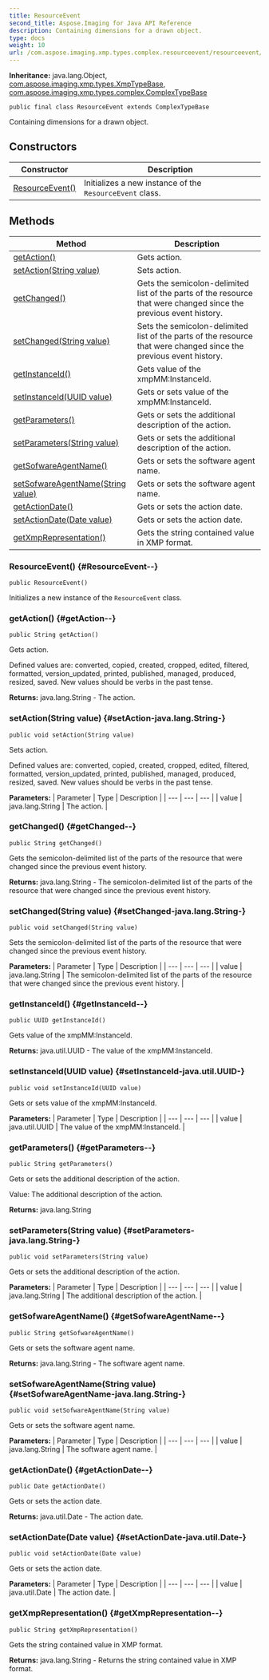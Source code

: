 ```yaml
---
title: ResourceEvent
second_title: Aspose.Imaging for Java API Reference
description: Containing dimensions for a drawn object.
type: docs
weight: 10
url: /com.aspose.imaging.xmp.types.complex.resourceevent/resourceevent/
---
```

**Inheritance:**
java.lang.Object, [com.aspose.imaging.xmp.types.XmpTypeBase](../../com.aspose.imaging.xmp.types/xmptypebase), [com.aspose.imaging.xmp.types.complex.ComplexTypeBase](../../com.aspose.imaging.xmp.types.complex/complextypebase)
```
public final class ResourceEvent extends ComplexTypeBase
```

Containing dimensions for a drawn object.
## Constructors

| Constructor | Description |
| --- | --- |
| [ResourceEvent()](#ResourceEvent--) | Initializes a new instance of the `ResourceEvent` class. |
## Methods

| Method | Description |
| --- | --- |
| [getAction()](#getAction--) | Gets action. |
| [setAction(String value)](#setAction-java.lang.String-) | Sets action. |
| [getChanged()](#getChanged--) | Gets the semicolon-delimited list of the parts of the resource that were changed since the previous event history. |
| [setChanged(String value)](#setChanged-java.lang.String-) | Sets the semicolon-delimited list of the parts of the resource that were changed since the previous event history. |
| [getInstanceId()](#getInstanceId--) | Gets value of the xmpMM:InstanceId. |
| [setInstanceId(UUID value)](#setInstanceId-java.util.UUID-) | Gets or sets value of the xmpMM:InstanceId. |
| [getParameters()](#getParameters--) | Gets or sets the additional description of the action. |
| [setParameters(String value)](#setParameters-java.lang.String-) | Gets or sets the additional description of the action. |
| [getSofwareAgentName()](#getSofwareAgentName--) | Gets or sets the software agent name. |
| [setSofwareAgentName(String value)](#setSofwareAgentName-java.lang.String-) | Gets or sets the software agent name. |
| [getActionDate()](#getActionDate--) | Gets or sets the action date. |
| [setActionDate(Date value)](#setActionDate-java.util.Date-) | Gets or sets the action date. |
| [getXmpRepresentation()](#getXmpRepresentation--) | Gets the string contained value in XMP format. |
### ResourceEvent() {#ResourceEvent--}
```
public ResourceEvent()
```


Initializes a new instance of the `ResourceEvent` class.

### getAction() {#getAction--}
```
public String getAction()
```


Gets action.

Defined values are: converted, copied, created, cropped, edited, filtered, formatted, version\_updated, printed, published, managed, produced, resized, saved. New values should be verbs in the past tense.

**Returns:**
java.lang.String - The action.
### setAction(String value) {#setAction-java.lang.String-}
```
public void setAction(String value)
```


Sets action.

Defined values are: converted, copied, created, cropped, edited, filtered, formatted, version\_updated, printed, published, managed, produced, resized, saved. New values should be verbs in the past tense.

**Parameters:**
| Parameter | Type | Description |
| --- | --- | --- |
| value | java.lang.String | The action. |

### getChanged() {#getChanged--}
```
public String getChanged()
```


Gets the semicolon-delimited list of the parts of the resource that were changed since the previous event history.

**Returns:**
java.lang.String - The semicolon-delimited list of the parts of the resource that were changed since the previous event history.
### setChanged(String value) {#setChanged-java.lang.String-}
```
public void setChanged(String value)
```


Sets the semicolon-delimited list of the parts of the resource that were changed since the previous event history.

**Parameters:**
| Parameter | Type | Description |
| --- | --- | --- |
| value | java.lang.String | The semicolon-delimited list of the parts of the resource that were changed since the previous event history. |

### getInstanceId() {#getInstanceId--}
```
public UUID getInstanceId()
```


Gets value of the xmpMM:InstanceId.

**Returns:**
java.util.UUID - The value of the xmpMM:InstanceId.
### setInstanceId(UUID value) {#setInstanceId-java.util.UUID-}
```
public void setInstanceId(UUID value)
```


Gets or sets value of the xmpMM:InstanceId.

**Parameters:**
| Parameter | Type | Description |
| --- | --- | --- |
| value | java.util.UUID | The value of the xmpMM:InstanceId. |

### getParameters() {#getParameters--}
```
public String getParameters()
```


Gets or sets the additional description of the action.

Value: The additional description of the action.

**Returns:**
java.lang.String
### setParameters(String value) {#setParameters-java.lang.String-}
```
public void setParameters(String value)
```


Gets or sets the additional description of the action.

**Parameters:**
| Parameter | Type | Description |
| --- | --- | --- |
| value | java.lang.String | The additional description of the action. |

### getSofwareAgentName() {#getSofwareAgentName--}
```
public String getSofwareAgentName()
```


Gets or sets the software agent name.

**Returns:**
java.lang.String - The software agent name.
### setSofwareAgentName(String value) {#setSofwareAgentName-java.lang.String-}
```
public void setSofwareAgentName(String value)
```


Gets or sets the software agent name.

**Parameters:**
| Parameter | Type | Description |
| --- | --- | --- |
| value | java.lang.String | The software agent name. |

### getActionDate() {#getActionDate--}
```
public Date getActionDate()
```


Gets or sets the action date.

**Returns:**
java.util.Date - The action date.
### setActionDate(Date value) {#setActionDate-java.util.Date-}
```
public void setActionDate(Date value)
```


Gets or sets the action date.

**Parameters:**
| Parameter | Type | Description |
| --- | --- | --- |
| value | java.util.Date | The action date. |

### getXmpRepresentation() {#getXmpRepresentation--}
```
public String getXmpRepresentation()
```


Gets the string contained value in XMP format.

**Returns:**
java.lang.String - Returns the string contained value in XMP format.
